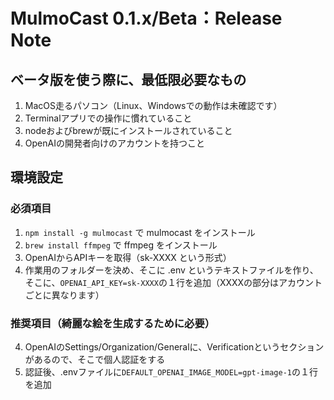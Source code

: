 # MulmoCast 0.1.x/Beta：Release Note

## ベータ版を使う際に、最低限必要なもの

1. MacOS走るパソコン（Linux、Windowsでの動作は未確認です）
2. Terminalアプリでの操作に慣れていること
3. nodeおよびbrewが既にインストールされていること
4. OpenAIの開発者向けのアカウントを持つこと

## 環境設定

### 必須項目

1. ```npm install -g mulmocast``` で mulmocast をインストール
2. ```brew install ffmpeg``` で ffmpeg をインストール
3. OpenAIからAPIキーを取得（sk-XXXX という形式）
3. 作業用のフォルダーを決め、そこに .env というテキストファイルを作り、そこに、```OPENAI_API_KEY=sk-XXXX```の１行を追加（XXXXの部分はアカウントごとに異なります）

### 推奨項目（綺麗な絵を生成するために必要）
4. OpenAIのSettings/Organization/Generalに、Verificationというセクションがあるので、そこで個人認証をする
5. 認証後、.envファイルに```DEFAULT_OPENAI_IMAGE_MODEL=gpt-image-1```の１行を追加

